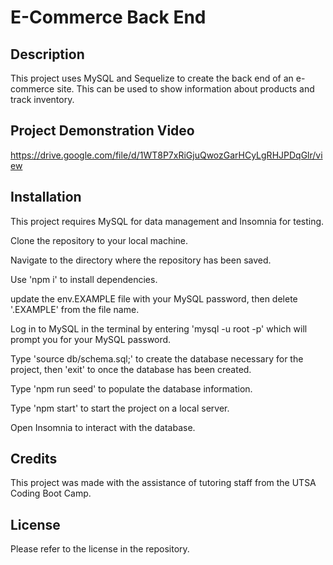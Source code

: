 # E-Commerce Back End

## Description

This project uses MySQL and Sequelize to create the back end of an e-commerce site. This can be used to show information about products and track inventory.

## Project Demonstration Video

https://drive.google.com/file/d/1WT8P7xRiGjuQwozGarHCyLgRHJPDqGlr/view

## Installation

This project requires MySQL for data management and Insomnia for testing.

Clone the repository to your local machine.

Navigate to the directory where the repository has been saved.

Use 'npm i' to install dependencies.

update the env.EXAMPLE file with your MySQL password, then delete '.EXAMPLE' from the file name.

Log in to MySQL in the terminal by entering 'mysql -u root -p' which will prompt you for your MySQL password.

Type 'source db/schema.sql;' to create the database necessary for the project, then 'exit' to once the database has been created.

Type 'npm run seed' to populate the database information.

Type 'npm start' to start the project on a local server.

Open Insomnia to interact with the database.

## Credits

This project was made with the assistance of tutoring staff from the UTSA Coding Boot Camp.

## License

Please refer to the license in the repository.
